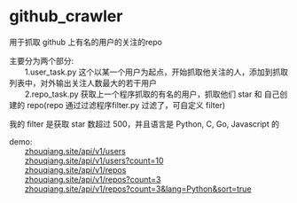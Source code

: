 # github_crawler

用于抓取 github 上有名的用户的关注的repo

主要分为两个部分:
<br/>&emsp;&emsp;1.user_task.py 这个以某一个用户为起点，开始抓取他关注的人，添加到抓取列表中，对外输出关注人数最大的若干用户
<br/>&emsp;&emsp;2.repo_task.py 获取上一个程序抓取的有名的用户，抓取他们 star 和 自己创建的 repo(repo 通过过滤程序filter.py 过滤了，可自定义 filter)

我的 filter 是获取 star 数超过 500，并且语言是 Python, C, Go, Javascript 的

demo:
    <br/>&emsp;&emsp;[zhouqiang.site/api/v1/users](http://zhouqiang.site/api/v1/users)
    <br/>&emsp;&emsp;[zhouqiang.site/api/v1/users?count=10](http://zhouqiang.site/api/v1/users?count=10)
    <br/>&emsp;&emsp;[zhouqiang.site/api/v1/repos](http://zhouqiang.site/api/v1/repos)
    <br/>&emsp;&emsp;[zhouqiang.site/api/v1/repos?count=3](http://zhouqiang.site/api/v1/repos?count=3)
    <br/>&emsp;&emsp;[zhouqiang.site/api/v1/repos?count=3&lang=Python&sort=true](http://zhouqiang.site/api/v1/repos?count=3&lang=Python&sort=true)
